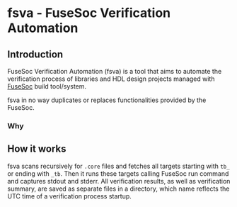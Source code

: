# fsva - FuseSoc Verification Automation

## Introduction

FuseSoc Verification Automation (fsva) is a tool that aims to automate
the verification process of libraries and HDL design projects managed
with [FuseSoc](https://github.com/olofk/fusesoc) build tool/system.

fsva in no way duplicates or replaces functionalities provided by the FuseSoc.

### Why

## How it works
fsva scans recursively for `.core` files and fetches all targets starting
with `tb_` or ending with `_tb`. Then it runs these targets calling FuseSoc
run command and captures stdout and stderr. All verification results,
as well as verification summary, are saved as separate files in a directory,
which name reflects the UTC time of a verification process startup.
